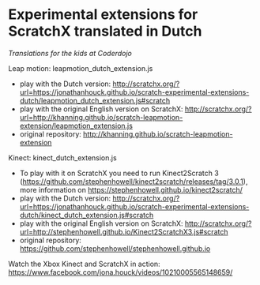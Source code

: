 # Experimental extensions for ScratchX translated in Dutch
*Translations for the kids at Coderdojo*

Leap motion: leapmotion_dutch_extension.js
- play with the Dutch version: http://scratchx.org/?url=https://jonathanhouck.github.io/scratch-experimental-extensions-dutch/leapmotion_dutch_extension.js#scratch
- play with the original English version on ScratchX: http://scratchx.org/?url=http://khanning.github.io/scratch-leapmotion-extension/leapmotion_extension.js
- original repository: http://khanning.github.io/scratch-leapmotion-extension

Kinect: kinect_dutch_extension.js
- To play with it on ScratchX you need to run Kinect2Scratch 3 (https://github.com/stephenhowell/kinect2scratch/releases/tag/3.0.1), more information on https://stephenhowell.github.io/kinect2scratch/
- play with the Dutch version: http://scratchx.org/?url=https://jonathanhouck.github.io/scratch-experimental-extensions-dutch/kinect_dutch_extension.js#scratch
- play with the original English version on ScratchX: http://scratchx.org/?url=http://stephenhowell.github.io/Kinect2ScratchX3.js#scratch
- original repository: https://github.com/stephenhowell/stephenhowell.github.io

Watch the Xbox Kinect and ScratchX in action: https://www.facebook.com/jona.houck/videos/10210005565148659/
